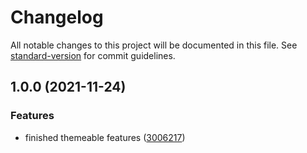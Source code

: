 # Changelog

All notable changes to this project will be documented in this file. See [standard-version](https://github.com/conventional-changelog/standard-version) for commit guidelines.

## 1.0.0 (2021-11-24)


### Features

* finished themeable features ([3006217](https://github.com/upupming/tailwindcss-themeable/commit/300621735eea6940e49d99b3807a4926613c245c))
